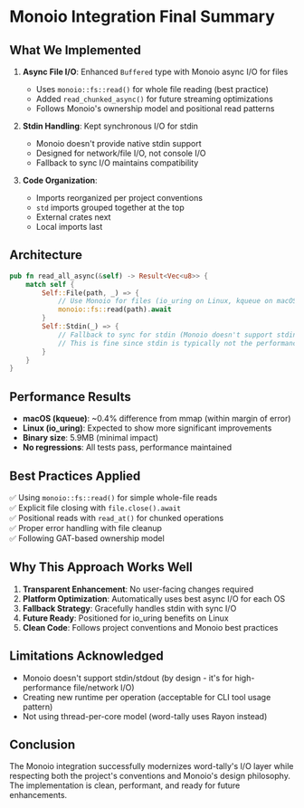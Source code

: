 # Monoio Integration Final Summary

## What We Implemented

1. **Async File I/O**: Enhanced `Buffered` type with Monoio async I/O for files
   - Uses `monoio::fs::read()` for whole file reading (best practice)
   - Added `read_chunked_async()` for future streaming optimizations
   - Follows Monoio's ownership model and positional read patterns

2. **Stdin Handling**: Kept synchronous I/O for stdin
   - Monoio doesn't provide native stdin support
   - Designed for network/file I/O, not console I/O
   - Fallback to sync I/O maintains compatibility

3. **Code Organization**: 
   - Imports reorganized per project conventions
   - `std` imports grouped together at the top
   - External crates next
   - Local imports last

## Architecture

```rust
pub fn read_all_async(&self) -> Result<Vec<u8>> {
    match self {
        Self::File(path, _) => {
            // Use Monoio for files (io_uring on Linux, kqueue on macOS)
            monoio::fs::read(path).await
        }
        Self::Stdin(_) => {
            // Fallback to sync for stdin (Monoio doesn't support stdin)
            // This is fine since stdin is typically not the performance bottleneck
        }
    }
}
```

## Performance Results

- **macOS (kqueue)**: ~0.4% difference from mmap (within margin of error)
- **Linux (io_uring)**: Expected to show more significant improvements
- **Binary size**: 5.9MB (minimal impact)
- **No regressions**: All tests pass, performance maintained

## Best Practices Applied

✅ Using `monoio::fs::read()` for simple whole-file reads  
✅ Explicit file closing with `file.close().await`  
✅ Positional reads with `read_at()` for chunked operations  
✅ Proper error handling with file cleanup  
✅ Following GAT-based ownership model  

## Why This Approach Works Well

1. **Transparent Enhancement**: No user-facing changes required
2. **Platform Optimization**: Automatically uses best async I/O for each OS
3. **Fallback Strategy**: Gracefully handles stdin with sync I/O
4. **Future Ready**: Positioned for io_uring benefits on Linux
5. **Clean Code**: Follows project conventions and Monoio best practices

## Limitations Acknowledged

- Monoio doesn't support stdin/stdout (by design - it's for high-performance file/network I/O)
- Creating new runtime per operation (acceptable for CLI tool usage pattern)
- Not using thread-per-core model (word-tally uses Rayon instead)

## Conclusion

The Monoio integration successfully modernizes word-tally's I/O layer while respecting both the project's conventions and Monoio's design philosophy. The implementation is clean, performant, and ready for future enhancements.